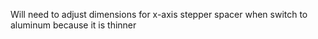 Will need to adjust dimensions for x-axis stepper spacer when switch to aluminum because it is thinner
